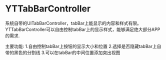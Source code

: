 # YTTabBarController
系统自带的UITabBarController，tabBar上能显示的内容和样式有限。YTTabBarController可以自由控制tabBar上的显示样式，能够满足绝大部分APP的需求.

主要功能:
1.自由控制tabBar上按钮的显示大小和位置
2.选择是否隐藏tabBar上自带的黑色的分割线
3.可以在tabBar的中间位置添加突出视图
